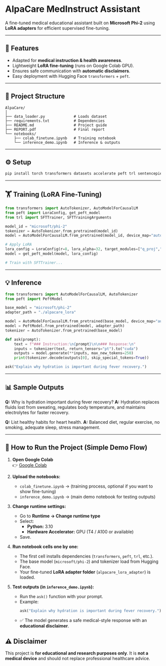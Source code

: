 # AlpaCare MedInstruct Assistant

A fine-tuned medical educational assistant built on **Microsoft Phi-2** using **LoRA adapters** for efficient supervised fine-tuning.

---

## 🚀 Features

* Adapted for **medical instruction & health awareness**.
* Lightweight **LoRA fine-tuning** (runs on Google Colab GPU).
* Ensures safe communication with **automatic disclaimers**.
* Easy deployment with Hugging Face `transformers` + `peft`.

---

## 📂 Project Structure

```
AlpaCare/
│
├── data_loader.py             # Loads dataset
├── requirements.txt           # Dependencies
├── README.md                  # Project guide
├── REPORT.pdf                 # Final report
└── notebooks/
    ├── colab_finetune.ipynb   # Training notebook
    └── inference_demo.ipynb   # Inference & outputs
```

---

## ⚙️ Setup

```bash
pip install torch transformers datasets accelerate peft trl sentencepiece
```

---

## 🏋️ Training (LoRA Fine-Tuning)

```python
from transformers import AutoTokenizer, AutoModelForCausalLM
from peft import LoraConfig, get_peft_model
from trl import SFTTrainer, SFTTrainingArguments

model_id = "microsoft/phi-2"
tokenizer = AutoTokenizer.from_pretrained(model_id)
model = AutoModelForCausalLM.from_pretrained(model_id, device_map="auto", torch_dtype="auto")

# Apply LoRA
lora_config = LoraConfig(r=8, lora_alpha=32, target_modules=["q_proj","v_proj"], lora_dropout=0.05)
model = get_peft_model(model, lora_config)

# Train with SFTTrainer...
```

---

## 💡 Inference

```python
from transformers import AutoModelForCausalLM, AutoTokenizer
from peft import PeftModel

base_model = "microsoft/phi-2"
adapter_path = "./alpacare_lora"

model = AutoModelForCausalLM.from_pretrained(base_model, device_map="auto", torch_dtype="auto")
model = PeftModel.from_pretrained(model, adapter_path)
tokenizer = AutoTokenizer.from_pretrained(base_model)

def ask(prompt):
    text = f"### Instruction:\n{prompt}\n\n### Response:\n"
    inputs = tokenizer(text, return_tensors="pt").to("cuda")
    outputs = model.generate(**inputs, max_new_tokens=250)
    print(tokenizer.decode(outputs[0], skip_special_tokens=True))

ask("Explain why hydration is important during fever recovery.")
```

---

## 📊 Sample Outputs

**Q:** Why is hydration important during fever recovery?
**A:** Hydration replaces fluids lost from sweating, regulates body temperature, and maintains electrolytes for faster recovery.

**Q:** List healthy habits for heart health.
**A:** Balanced diet, regular exercise, no smoking, adequate sleep, stress management.

---

## 🚀 How to Run the Project (Simple Demo Flow)

1. **Open Google Colab**  
   👉 [Google Colab](https://colab.research.google.com)

2. **Upload the notebooks:**  
   - `colab_finetune.ipynb` → (training process, optional if you want to show fine-tuning)  
   - `inference_demo.ipynb` → (main demo notebook for testing outputs)  

3. **Change runtime settings:**  
   - Go to **Runtime → Change runtime type**  
   - Select:  
     - **Python:** 3.10  
     - **Hardware Accelerator:** GPU (T4 / A100 or available)  
   - Save.  

4. **Run notebook cells one by one:**  
   - The first cell installs dependencies (`transformers`, `peft`, `trl`, etc.).  
   - The base model (`microsoft/phi-2`) and tokenizer load from Hugging Face.  
   - Your fine-tuned **LoRA adapter folder** (`alpacare_lora_adapter`) is loaded.  

5. **Test outputs (in `inference_demo.ipynb`):**  
   - Run the `ask()` function with your prompt.  
   - Example:  
     ```python
     ask("Explain why hydration is important during fever recovery.")
     ```  
   - ✅ The model generates a safe medical-style response with an **educational disclaimer**.  


## ⚠️ Disclaimer

This project is **for educational and research purposes only**.
It is **not a medical device** and should not replace professional healthcare advice.

